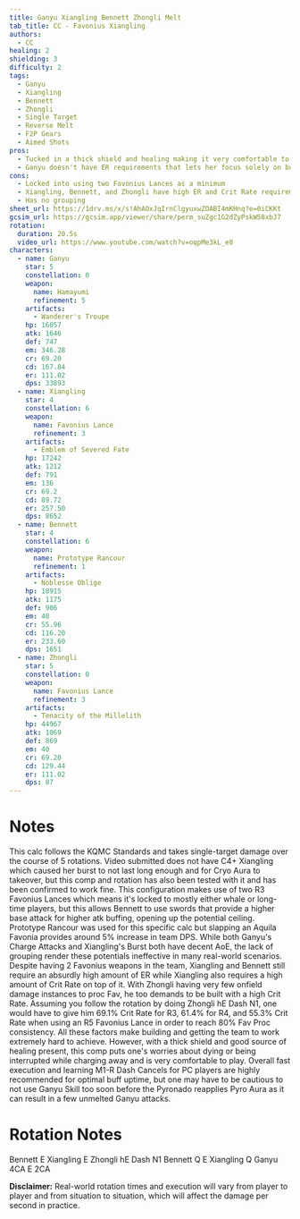 ```yaml
---
title: Ganyu Xiangling Bennett Zhongli Melt
tab_title: CC - Favonius Xiangling
authors:
  - CC
healing: 2
shielding: 3
difficulty: 2
tags:
  - Ganyu
  - Xiangling
  - Bennett
  - Zhongli
  - Single Target
  - Reverse Melt
  - F2P Gears
  - Aimed Shots
pros:
  - Tucked in a thick shield and healing making it very comfortable to play
  - Ganyu doesn't have ER requirements that lets her focus solely on building offensive stats
cons:
  - Locked into using two Favonius Lances as a minimum
  - Xiangling, Bennett, and Zhongli have high ER and Crit Rate requirements which makes building harder
  - Has no grouping
sheet_url: https://1drv.ms/x/s!AhAOxJqIrnClgyuxwZOABI4mKHnq?e=0iCKKt
gcsim_url: https://gcsim.app/viewer/share/perm_suZgc1G2dZyPskW58xbJ7
rotation:
  duration: 20.5s
  video_url: https://www.youtube.com/watch?v=oqpMe3kL_e8
characters:
  - name: Ganyu
    star: 5
    constellation: 0
    weapon:
      name: Hamayumi
      refinement: 5
    artifacts:
      - Wanderer's Troupe
    hp: 16057
    atk: 1646
    def: 747
    em: 346.28
    cr: 69.20
    cd: 167.84
    er: 111.02
    dps: 33893
  - name: Xiangling
    star: 4
    constellation: 6
    weapon:
      name: Favonius Lance
      refinement: 3
    artifacts:
      - Emblem of Severed Fate
    hp: 17242
    atk: 1212
    def: 791
    em: 136
    cr: 69.2
    cd: 89.72
    er: 257.50
    dps: 8652
  - name: Bennett
    star: 4
    constellation: 6
    weapon:
      name: Prototype Rancour
      refinement: 1
    artifacts:
      - Noblesse Oblige
    hp: 18915
    atk: 1175
    def: 906
    em: 40
    cr: 55.96
    cd: 116.20
    er: 233.60
    dps: 1651
  - name: Zhongli
    star: 5
    constellation: 0
    weapon:
      name: Favonius Lance
      refinement: 3
    artifacts:
      - Tenacity of the Millelith
    hp: 44967
    atk: 1069
    def: 869
    em: 40
    cr: 69.20
    cd: 129.44
    er: 111.02
    dps: 87
---
```

 
# **Notes**
This calc follows the KQMC Standards and takes single-target damage over the course of 5 rotations. Video submitted does not have C4+ Xiangling which caused her burst to not last long enough and for Cryo Aura to takeover, but this comp and rotation has also been tested with it and has been confirmed to work fine. This configuration makes use of two R3 Favonius Lances which means it's locked to mostly either whale or long-time players, but this allows Bennett to use swords that provide a higher base attack for higher atk buffing, opening up the potential ceiling. Prototype Rancour was used for this specific calc but slapping an Aquila Favonia provides around 5% increase in team DPS. While both Ganyu's Charge Attacks and Xiangling's Burst both have decent AoE, the lack of grouping render these potentials ineffective in many real-world scenarios. Despite having 2 Favonius weapons in the team, Xiangling and Bennett still require an absurdly high amount of ER while Xiangling also requires a high amount of Crit Rate on top of it. With Zhongli having very few onfield damage instances to proc Fav, he too demands to be built with a high Crit Rate. Assuming you follow the rotation by doing Zhongli hE Dash N1, one would have to give him 69.1% Crit Rate for R3, 61.4% for R4, and 55.3% Crit Rate when using an R5 Favonius Lance in order to reach 80% Fav Proc consistency. All these factors make building and getting the team to work extremely hard to achieve. However, with a thick shield and good source of healing present, this comp puts one's worries about dying or being interrupted while charging away and is very comfortable to play. Overall fast execution and learning M1-R Dash Cancels for PC players are highly recommended for optimal buff uptime, but one may have to be cautious to not use Ganyu Skill too soon before the Pyronado reapplies Pyro Aura as it can result in a few unmelted Ganyu attacks.
 
 
# **Rotation Notes**
Bennett E
Xiangling E
Zhongli hE Dash N1
Bennett Q E
Xiangling Q
Ganyu 4CA E 2CA


**Disclaimer:** Real-world rotation times and execution will vary from player to player and from situation to situation, which will affect the damage per second in practice.